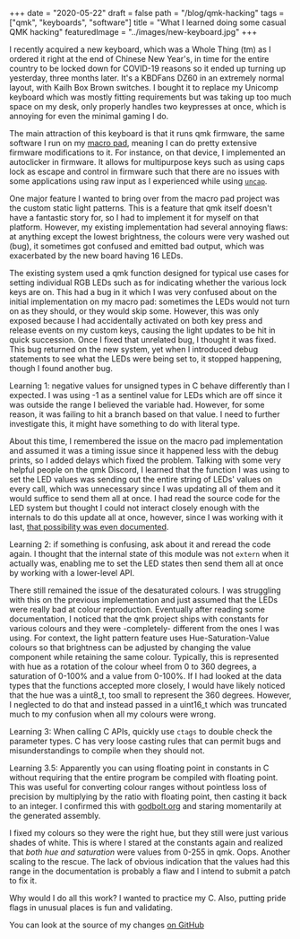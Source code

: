 +++
date = "2020-05-22"
draft = false
path = "/blog/qmk-hacking"
tags = ["qmk", "keyboards", "software"]
title = "What I learned doing some casual QMK hacking"
featuredImage = "../images/new-keyboard.jpg"
+++

I recently acquired a new keyboard, which was a Whole Thing (tm) as I ordered
it right at the end of Chinese New Year's, in time for the entire country to be
locked down for COVID-19 reasons so it ended up turning up yesterday, three
months later. It's a KBDFans DZ60 in an extremely normal layout, with Kailh Box
Brown switches. I bought it to replace my Unicomp keyboard which was mostly
fitting requirements but was taking up too much space on my desk, only properly
handles two keypresses at once, which is annoying for even the minimal gaming I
do.

The main attraction of this keyboard is that it runs qmk firmware, the same
software I run on my [macro pad](./i-designed-and-built-a-mechanical-macropad-numpad),
meaning I can do pretty extensive firmware modifications to it. For instance,
on that device, I implemented an autoclicker in firmware. It allows for
multipurpose keys such as using caps lock as escape and control in firmware
such that there are no issues with some applications using raw input as I
experienced while using [`uncap`](https://github.com/susam/uncap).

One major feature I wanted to bring over from the macro pad project was the
custom static light patterns. This is a feature that qmk itself doesn't have a
fantastic story for, so I had to implement it for myself on that platform.
However, my existing implementation had several annoying flaws: at anything
except the lowest brightness, the colours were very washed out (bug), it
sometimes got confused and emitted bad output, which was exacerbated by the new
board having 16 LEDs.

The existing system used a qmk function designed for typical use cases for
setting individual RGB LEDs such as for indicating whether the various lock
keys are on. This had a bug in it which I was very confused about on the
initial implementation on my macro pad: sometimes the LEDs would not turn on as
they should, or they would skip some. However, this was only exposed because I
had accidentally activated on both key press and release events on my custom
keys, causing the light updates to be hit in quick succession. Once I fixed
that unrelated bug, I thought it was fixed. This bug returned on the new
system, yet when I introduced debug statements to see what the LEDs were being
set to, it stopped happening, though I found another bug.

Learning 1: negative values for unsigned types in C behave differently than I
expected. I was using -1 as a sentinel value for LEDs which are off since it
was outside the range I believed the variable had. However, for some reason, it
was failing to hit a branch based on that value. I need to further investigate
this, it might have something to do with literal type.

About this time, I remembered the issue on the macro pad implementation and
assumed it was a timing issue since it happened less with the debug prints, so
I added delays which fixed the problem. Talking with some very helpful people
on the qmk Discord, I learned that the function I was using to set the LED
values was sending out the entire string of LEDs' values on every call, which
was unnecessary since I was updating all of them and it would suffice to send
them all at once. I had read the source code for the LED system but thought I
could not interact closely enough with the internals to do this update all at
once, however, since I was working with it last, [that possibility was even
documented](https://docs.qmk.fm/#/feature_rgblight?id=low-level-functions).

Learning 2: if something is confusing, ask about it and reread the code again.
I thought that the internal state of this module was not `extern` when it
actually was, enabling me to set the LED states then send them all at once by
working with a lower-level API.

There still remained the issue of the desaturated colours. I was struggling
with this on the previous implementation and just assumed that the LEDs were
really bad at colour reproduction. Eventually after reading some documentation,
I noticed that the qmk project ships with constants for various colours and
they were -completely- different from the ones I was using. For context, the
light pattern feature uses Hue-Saturation-Value colours so that brightness can
be adjusted by changing the value component while retaining the same colour.
Typically, this is represented with hue as a rotation of the colour wheel from
0 to 360 degrees, a saturation of 0-100% and a value from 0-100%. If I had
looked at the data types that the functions accepted more closely, I would have
likely noticed that the hue was a uint8_t, too small to represent the 360
degrees. However, I neglected to do that and instead passed in a uint16_t which
was truncated much to my confusion when all my colours were wrong.

Learning 3: When calling C APIs, quickly use `ctags` to double check the
parameter types. C has very loose casting rules that can permit bugs and
misunderstandings to compile when they should not.

Learning 3.5: Apparently you can using floating point in constants in C without
requiring that the entire program be compiled with floating point. This was
useful for converting colour ranges without pointless loss of precision by
multiplying by the ratio with floating point, then casting it back to an
integer. I confirmed this with [godbolt.org](https://godbolt.org) and staring
momentarily at the generated assembly.

I fixed my colours so they were the right hue, but they still were just various
shades of white. This is where I stared at the constants again and realized
that *both hue and saturation* were values from 0-255 in qmk. Oops. Another
scaling to the rescue. The lack of obvious indication that the values had this
range in the documentation is probably a flaw and I intend to submit a patch to
fix it.

Why would I do all this work? I wanted to practice my C. Also, putting pride
flags in unusual places is fun and validating.

You can look at the source of my changes [on
GitHub](https://github.com/lf-/qmk_firmware/tree/em-dz60)
